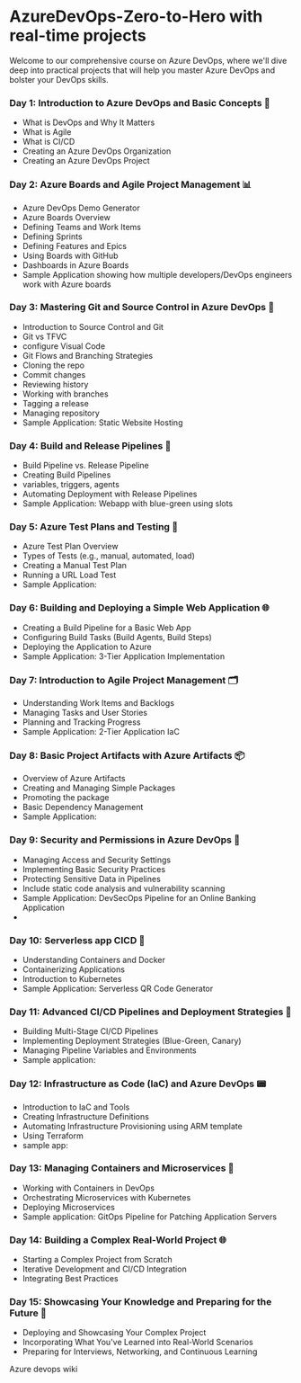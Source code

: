 # AzureDevOps-Zero-to-Hero with real-time projects

Welcome to our comprehensive course on Azure DevOps, where we'll dive deep into practical projects that will help you master Azure DevOps and bolster your DevOps skills.

### Day 1: Introduction to Azure DevOps and Basic Concepts 🌟

- What is DevOps and Why It Matters
- What is Agile
- What is CI/CD
- Creating an Azure DevOps Organization
- Creating an Azure DevOps Project

### Day 2: Azure Boards and Agile Project Management 📊

- Azure DevOps Demo Generator 
- Azure Boards Overview
- Defining Teams and Work Items
- Defining Sprints
- Defining Features and Epics
- Using Boards with GitHub
- Dashboards in Azure Boards
- Sample Application showing how multiple developers/DevOps engineers work with Azure boards

### Day 3: Mastering Git and Source Control in Azure DevOps 🌿

- Introduction to Source Control and Git
- Git vs TFVC
- configure Visual Code
- Git Flows and Branching Strategies
- Cloning the repo
- Commit changes
- Reviewing history
- Working with branches
- Tagging a release
- Managing repository
- Sample Application: Static Website Hosting

### Day 4: Build and Release Pipelines 🚀

- Build Pipeline vs. Release Pipeline
- Creating Build Pipelines
- variables, triggers, agents
- Automating Deployment with Release Pipelines
- Sample Application: Webapp with blue-green using slots

### Day 5: Azure Test Plans and Testing 🧪

- Azure Test Plan Overview
- Types of Tests (e.g., manual, automated, load)
- Creating a Manual Test Plan
- Running a URL Load Test
- Sample Application: 



### Day 6: Building and Deploying a Simple Web Application 🌐

- Creating a Build Pipeline for a Basic Web App
- Configuring Build Tasks (Build Agents, Build Steps)
- Deploying the Application to Azure
- Sample Application: 3-Tier Application Implementation

### Day 7: Introduction to Agile Project Management 🗂️

- Understanding Work Items and Backlogs
- Managing Tasks and User Stories
- Planning and Tracking Progress
- Sample Application: 2-Tier Application IaC

### Day 8: Basic Project Artifacts with Azure Artifacts 📦

- Overview of Azure Artifacts
- Creating and Managing Simple Packages
- Promoting the package
- Basic Dependency Management
- Sample Application: 

### Day 9: Security and Permissions in Azure DevOps 🔐

- Managing Access and Security Settings
- Implementing Basic Security Practices
- Protecting Sensitive Data in Pipelines
- Include static code analysis and vulnerability scanning
- Sample Application: DevSecOps Pipeline for an Online Banking Application
- 
### Day 10: Serverless app CICD 🐳

- Understanding Containers and Docker
- Containerizing Applications
- Introduction to Kubernetes
- Sample Application: Serverless QR Code Generator

### Day 11: Advanced CI/CD Pipelines and Deployment Strategies 🚢

- Building Multi-Stage CI/CD Pipelines
- Implementing Deployment Strategies (Blue-Green, Canary)
- Managing Pipeline Variables and Environments
- Sample application:

### Day 12: Infrastructure as Code (IaC) and Azure DevOps 📟

- Introduction to IaC and Tools
- Creating Infrastructure Definitions
- Automating Infrastructure Provisioning using ARM template
- Using Terraform
- sample app: 

### Day 13: Managing Containers and Microservices 🐋

- Working with Containers in DevOps
- Orchestrating Microservices with Kubernetes
- Deploying Microservices
- Sample application: GitOps Pipeline for Patching Application Servers

### Day 14: Building a Complex Real-World Project 🌐

- Starting a Complex Project from Scratch
- Iterative Development and CI/CD Integration
- Integrating Best Practices

### Day 15: Showcasing Your Knowledge and Preparing for the Future 🌟

- Deploying and Showcasing Your Complex Project
- Incorporating What You've Learned into Real-World Scenarios
- Preparing for Interviews, Networking, and Continuous Learning

Azure devops wiki

